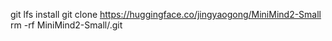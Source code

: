 git lfs install
git clone https://huggingface.co/jingyaogong/MiniMind2-Small
rm -rf MiniMind2-Small/.git
